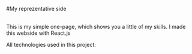 #My reprezentative side 

<br>This is my simple one-page, which shows you a little of my skills.
I made this webside with React.js

All technologies used in this project:


